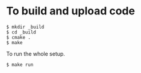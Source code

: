 # To build and upload code 

    $ mkdir _build
    $ cd _build 
    $ cmake .
    $ make 

To run the whole setup.

    $ make run
